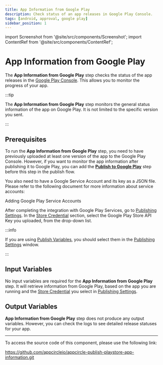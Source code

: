 ```yaml
---
title: App Information from Google Play
description: Check status of an app releases in Google Play Console.
tags: [android, approval, google play]
sidebar_position: 1
---
```


import Screenshot from '@site/src/components/Screenshot';
import ContentRef from '@site/src/components/ContentRef';

# App Information from Google Play

The **App Information from Google Play** step checks the status of the app releases in the [Google Play Console](https://play.google.com/console). This allows you to monitor the progress of your app.

:::tip

The **App Information from Google Play** step monitors the general status information of the app on Google Play. It is not limited to the specific version you sent.

:::

<Screenshot url='https://cdn.appcircle.io/docs/assets/android-publishflow-app-info-from-google-play-1.png'/>

## Prerequisites

To run the **App Information from Google Play** step, you need to have previously uploaded at least one version of the app to the Google Play Console. However, if you want to monitor the app information after publishing it to Google Play, you can add the [**Publish to Google Play**](/publish-integrations/android-publish-integrations/publish-to-google-play) step before this step in the publish flow.

You also need to have a Google Service Account and its key as a JSON file. Please refer to the following document for more information about service accounts:

<ContentRef url="/account/my-organization/security/credentials/adding-google-play-service-account">
  Adding Google Play Service Accounts
</ContentRef>

After completing the integration with Google Play Services, go to [Publishing Settings](/publish-module/publish-settings). In the [Store Credential](/publish-module/publish-settings#store-credentials) section, select the Google Play Store API Key you uploaded, from the drop-down list.

:::info

If you are using [Publish Variables](/publish-module/publish-settings#publish-variables), you should select them in the [Publishing Settings](/publish-module/publish-settings) window.

:::

## Input Variables

No input variables are required for the **App Information from Google Play** step. It will retrieve information from Google Play, based on the app you are running and the [Store Credential](/publish-module/publish-settings#store-credentials) you select in [Publishing Settings](/publish-module/publish-settings).

## Output Variables

**App Information from Google Play** step does not produce any output variables. However, you can check the logs to see detailed release statuses for your app.

---

To access the source code of this component, please use the following link:

https://github.com/appcircleio/appcircle-publish-playstore-app-information.git